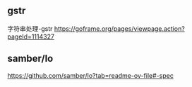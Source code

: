## gstr

字符串处理-gstr https://goframe.org/pages/viewpage.action?pageId=1114327

## samber/lo

https://github.com/samber/lo?tab=readme-ov-file#-spec


